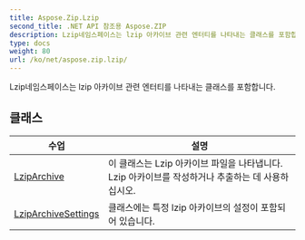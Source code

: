 ```yaml
---
title: Aspose.Zip.Lzip
second_title: .NET API 참조용 Aspose.ZIP
description: Lzip네임스페이스는 lzip 아카이브 관련 엔터티를 나타내는 클래스를 포함합니다.
type: docs
weight: 80
url: /ko/net/aspose.zip.lzip/
---
```

Lzip네임스페이스는 lzip 아카이브 관련 엔터티를 나타내는 클래스를 포함합니다.

## 클래스

| 수업 | 설명 |
| --- | --- |
| [LzipArchive](./lziparchive/) | 이 클래스는 Lzip 아카이브 파일을 나타냅니다. Lzip 아카이브를 작성하거나 추출하는 데 사용하십시오. |
| [LzipArchiveSettings](./lziparchivesettings/) | 클래스에는 특정 lzip 아카이브의 설정이 포함되어 있습니다. |


